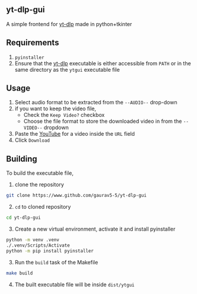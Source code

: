 yt-dlp-gui
----------

A simple frontend for [yt-dlp](https://www.github.com/yt-dlp/yt-dlp) made in python+tkinter

Requirements
------------

1. `pyinstaller`
2. Ensure that the [yt-dlp](https://www.github.com/yt-dlp/yt-dlp) executable is either accessible from `PATH` or in the same directory as the `ytgui` executable file


Usage
-----
1. Select audio format to be extracted from the `--AUDIO--` drop-down
2. if you want to keep the video file,
    - Check the `Keep Video?` checkbox
    - Choose the file format to store the downloaded video in from the `--VIDEO--` dropdown
3. Paste the [YouTube](https://www.youtube.com) for a video inside the `URL` field
4. Click `Download`

Building
--------

To build the executable file, 

1. clone the repository
```bash
git clone https://www.github.com/gaurav5-5/yt-dlp-gui
```

2. `cd` to cloned repository
```bash
cd yt-dlp-gui
```

3. Create a new virtual environment, activate it and install pyinstaller
```bash
python -m venv .venv
./.venv/Scripts/Activate
python -m pip install pyinstaller
```

3. Run the `build` task of the Makefile
```bash
make build
```

4. The built executable file will be inside `dist/ytgui`